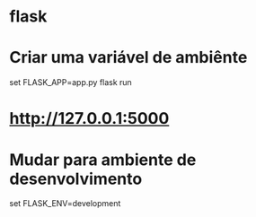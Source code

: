 # flask

# Criar uma variável de ambiênte
set FLASK_APP=app.py
flask run

# http://127.0.0.1:5000

# Mudar para ambiente de desenvolvimento
set FLASK_ENV=development

